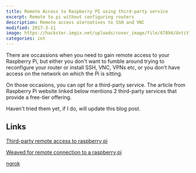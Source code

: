 ```yaml
---
title: Remote Access to Raspberry PI using third-party service
excerpt: Remote to pi without configuring routers
description: Remote access alernatives to SSH and VNC
modified: 2017-3-11
image: https://hackster.imgix.net/uploads/cover_image/file/67894/Untitled.png?auto=compress%2Cformat&w=900&h=675&fit=min
categories: iot
---
```

There are occassions when you need to gain remote access to your Raspberry Pi, but either you don't want to fumble around trying to reconfigure 
your router or install SSH, VNC, VPNs etc, or you don't have access on the network on which the Pi is sitting.

On those occasions, you can opt for a third-party service. The article from Raspberry Pi website linked below mentions 2 third-party services that provide a free-tier offering.

Haven't tried them yet, if I do, will update this blog post.

## Links

[Third-party remote access to raspberry pi](https://www.raspberrypi.org/documentation/remote-access/access-over-Internet/)

[Weaved for remote connection to a raspberry pi](https://www.hackster.io/idreams/access-your-raspberry-pi-over-the-internet-157ad1)

[ngrok](https://ngrok.com/)
